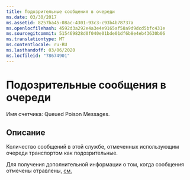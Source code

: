 ```yaml
---
title: Подозрительные сообщения в очереди
ms.date: 03/30/2017
ms.assetid: 8257ba45-08ac-4301-93c3-c93b4b78737a
ms.openlocfilehash: 4592d3a292e4a3e4e9165af58a9d9dcd5bfc431e
ms.sourcegitcommit: 515469828d0f040e01bde01df6b8e4eb43630b06
ms.translationtype: MT
ms.contentlocale: ru-RU
ms.lasthandoff: 03/06/2020
ms.locfileid: "78674901"
---
```

# <a name="queued-poison-messages"></a>Подозрительные сообщения в очереди
Имя счетчика: Queued Poison Messages.  
  
## <a name="description"></a>Описание  
 Количество сообщений в этой службе, отмеченных использующим очереди транспортом как подозрительные.  
  
 Для получения дополнительной информации о том, когда сообщения отмечены отравлены, [см.](../../feature-details/poison-message-handling.md)
